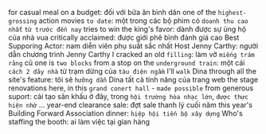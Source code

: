 for casual meal on a budget: đối với bữa ăn bình dân
one of the `highest-grossing` action movies `to date`: một trong các bộ phim có `doanh thu cao nhất` `từ trước đến nay`
tries to win the king's favor: dành được sự ủng hộ của nhà vua
critically acclaimed: được giới phê bình đánh giá cao
Best Supporing Actor: nam diễn viên phụ suất sắc nhất
Host Jenny Carthy: người dẫn chương trình Jenny Carthy
I cracked an old `filling`: làm vỡ `miếng trám răng` cũ
one is `two blocks` from a stop on the `underground train`: một cái `cách 2 dãy nhà` từ trạm dừng của `tàu điện ngầm`
I'll `walk` Dina through all the site's feature: tôi sẽ `hưỡng dẫn` Dina tất cả tính năng của trang web
the stage renovations here, in this `grand conert hall` - `made possible` from generous suport: cải tạo sân khấu ở đây, trong `hội trường hòa nhạc lớn`, `được thực hiện nhờ` ...
year-end clearance sale: đợt sale thanh lý cuối năm
this year's Building Forward Association dinner: `hiệp hội tiến bộ xây dựng`
Who's staffing the booth: ai làm việc tại gian hàng

